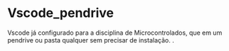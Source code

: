 # Vscode_pendrive
Vscode  já configurado para a disciplina de Microcontrolados, que em um pendrive ou pasta qualquer sem precisar de instalação. . 
